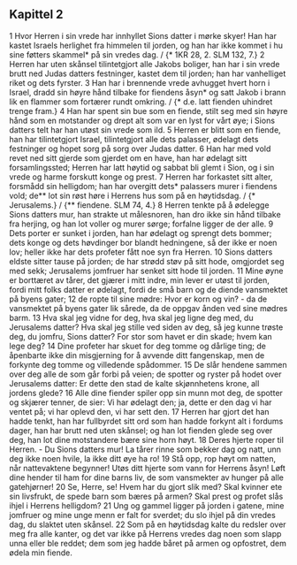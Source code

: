 ## Kapittel 2

1 Hvor Herren i sin vrede har innhyllet Sions datter i mørke skyer! Han har kastet Israels herlighet fra himmelen til jorden, og han har ikke kommet i hu sine føtters skammel* på sin vredes dag. / {* 1KR 28, 2. SLM 132, 7.}
2 Herren har uten skånsel tilintetgjort alle Jakobs boliger, han har i sin vrede brutt ned Judas datters festninger, kastet dem til jorden; han har vanhelliget riket og dets fyrster.
3 Han har i brennende vrede avhugget hvert horn i Israel, dradd sin høyre hånd tilbake for fiendens åsyn* og satt Jakob i brann lik en flammer som fortærer rundt omkring. / {* d.e. latt fienden uhindret trenge fram.}
4 Han har spent sin bue som en fiende, stilt seg med sin høyre hånd som en motstander og drept alt som var en lyst for vårt øye; i Sions datters telt har han utøst sin vrede som ild.
5 Herren er blitt som en fiende, han har tilintetgjort Israel, tilintetgjort alle dets palasser, ødelagt dets festninger og hopet sorg på sorg over Judas datter.
6 Han har med vold revet ned sitt gjerde som gjerdet om en have, han har ødelagt sitt forsamlingssted; Herren har latt høytid og sabbat bli glemt i Sion, og i sin vrede og harme forskutt konge og prest.
7 Herren har forkastet sitt alter, forsmådd sin helligdom; han har overgitt dets* palassers murer i fiendens vold; de** lot sin røst høre i Herrens hus som på en høytidsdag. / {* Jerusalems.} / {** fiendene. SLM 74, 4.}
8 Herren tenkte på å ødelegge Sions datters mur, han strakte ut målesnoren, han dro ikke sin hånd tilbake fra herjing, og han lot voller og murer sørge; forfalne ligger de der alle.
9 Dets porter er sunket i jorden, han har ødelagt og sprengt dets bommer; dets konge og dets høvdinger bor blandt hedningene, så der ikke er noen lov; heller ikke har dets profeter fått noe syn fra Herren.
10 Sions datters eldste sitter tause på jorden; de har strødd støv på sitt hode, omgjordet seg med sekk; Jerusalems jomfruer har senket sitt hode til jorden.
11 Mine øyne er borttæret av tårer, det gjærer i mitt indre, min lever er utøst til jorden, fordi mitt folks datter er ødelagt, fordi de små barn og de diende vansmektet på byens gater;
12 de ropte til sine mødre: Hvor er korn og vin? - da de vansmektet på byens gater lik sårede, da de oppgav ånden ved sine mødres barm.
13 Hva skal jeg vidne for deg, hva skal jeg ligne deg med, du Jerusalems datter? Hva skal jeg stille ved siden av deg, så jeg kunne trøste deg, du jomfru, Sions datter? For stor som havet er din skade; hvem kan lege deg?
14 Dine profeter har skuet for deg tomme og dårlige ting; de åpenbarte ikke din misgjerning for å avvende ditt fangenskap, men de forkynte deg tomme og villedende spådommer.
15 De slår hendene sammen over deg alle de som går forbi på veien; de spotter og ryster på hodet over Jerusalems datter: Er dette den stad de kalte skjønnhetens krone, all jordens glede?
16 Alle dine fiender spiler opp sin munn mot deg, de spotter og skjærer tenner, de sier: Vi har ødelagt den; ja, dette er den dag vi har ventet på; vi har oplevd den, vi har sett den.
17 Herren har gjort det han hadde tenkt, han har fullbyrdet sitt ord som han hadde forkynt alt i fordums dager, han har brutt ned uten skånsel; og han lot fienden glede seg over deg, han lot dine motstandere bære sine horn høyt.
18 Deres hjerte roper til Herren. - Du Sions datters mur! La tårer rinne som bekker dag og natt, unn deg ikke noen hvile, la ikke ditt øye ha ro!
19 Stå opp, rop høyt om natten, når nattevaktene begynner! Utøs ditt hjerte som vann for Herrens åsyn! Løft dine hender til ham for dine barns liv, de som vansmekter av hunger på alle gatehjørner!
20 Se, Herre, se! Hvem har du gjort slik med? Skal kvinner ete sin livsfrukt, de spede barn som bæres på armen? Skal prest og profet slås ihjel i Herrens helligdom?
21 Ung og gammel ligger på jorden i gatene, mine jomfruer og mine unge menn er falt for sverdet; du slo ihjel på din vredes dag, du slaktet uten skånsel.
22 Som på en høytidsdag kalte du redsler over meg fra alle kanter, og det var ikke på Herrens vredes dag noen som slapp unna eller ble reddet; dem som jeg hadde båret på armen og opfostret, dem ødela min fiende.
